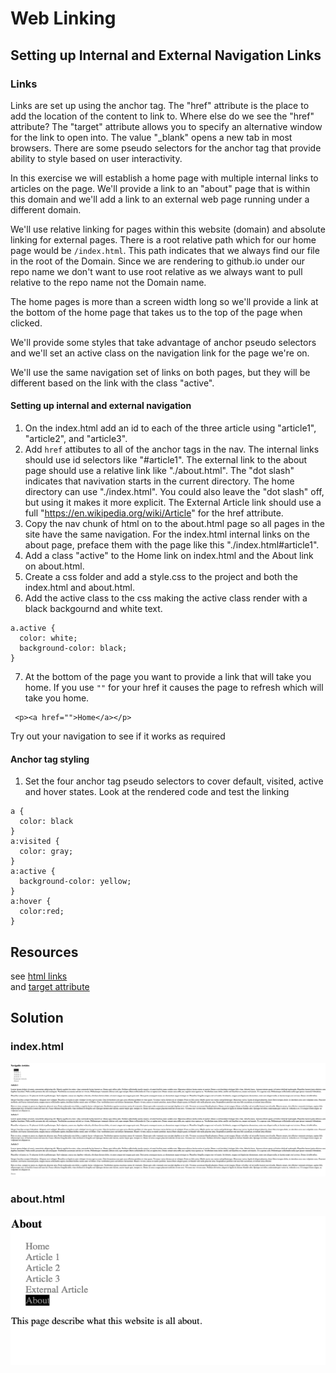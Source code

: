 # Web Linking
## Setting up Internal and External Navigation Links

### Links
Links are set up using the anchor tag.  The "href" attribute is the place to add the location of the content to link to. Where else do we see the "href" attribute? The "target" attribute allows you to specify an alternative window for the link to open into. The value "_blank" opens a new tab in most browsers. There are some pseudo selectors for the anchor tag that provide ability to style based on user interactivity.  

In this exercise we will establish a home page with multiple internal links to articles on the page.  We'll provide a link to an "about" page that is within this domain and we'll add a link to an external web page running under a different domain.

We'll use relative linking for pages within this website (domain) and absolute linking for external pages.  There is a root relative path which for our home page would be `/index.html`. This path indicates that we always find our file in the root of the Domain.  Since we are rendering to github.io under our repo name we don't want to use root relative as we always want to pull relative to the repo name not the Domain name.

The home pages is more than a screen width long so we'll provide a link at the bottom of the home page that takes us to the top of the page when clicked.

We'll provide some styles that take advantage of anchor pseudo selectors and we'll set an active class on the navigation link for the page we're on.

We'll use the same navigation set of links on both pages, but they will be different based on the link with the class "active".


#### Setting up internal and external navigation

1. On the index.html add an id to each of the three article using "article1", "article2", and "article3".
2. Add `href` attibutes to all of the anchor tags in the nav.  The internal links should use id selectors like "#article1".  The external link to the about page should use a relative link like "./about.html".  The "dot slash" indicates that navivation starts in the current directory. The home directory can use "./index.html". You could also leave the "dot slash" off, but using it makes it more explicit. The External Article link should use a full "https://en.wikipedia.org/wiki/Article" for the href attribute.
3. Copy the nav chunk of html on to the about.html page so all pages in the site have the same navigation. For the index.html internal links on the about page, preface them with the page like this "./index.html#article1".
4. Add a class "active" to the Home link on index.html and the About link on about.html.
5. Create a css folder and add a style.css to the project and both the index.html and about.html.
6. Add the active class to the css making the active class render with a black backgournd and white text.
```
a.active {
  color: white;
  background-color: black;
}
```
7. At the bottom of the page you want to provide a link that will take you home. If you use `""` for your href it causes the page to refresh which will take you home.
```
 <p><a href="">Home</a></p>
```
<p>Try out your navigation to see if it works as required</p>

#### Anchor tag styling
1. Set the four anchor tag pseudo selectors to cover default, visited, active and hover states.  Look at the rendered code and test the linking
```
a {
  color: black
}
a:visited {
  color: gray;
}
a:active {
  background-color: yellow;
}
a:hover {
  color:red;
}
```


## Resources
see [html links](https://www.w3schools.com/html/html_links.asp)  
and [target attribute](https://www.w3schools.com/tags/att_a_target.asp)

## Solution  
### index.html  
![index.html](images/index.png)  
### about.html  
![index.html](images/about.png)

